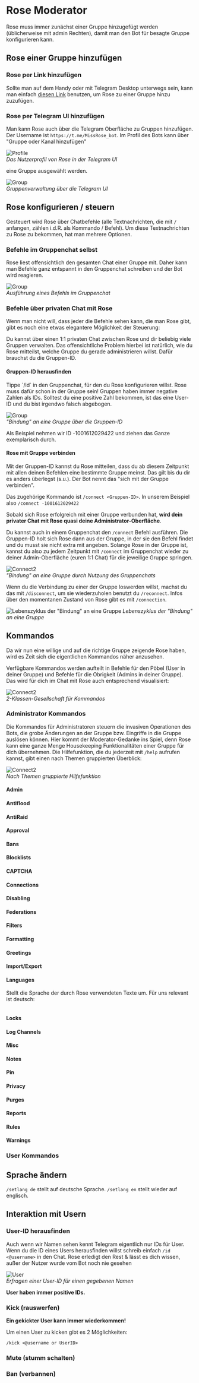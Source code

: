 # Rose Moderator

Rose muss immer zunächst einer Gruppe hinzugefügt werden (üblicherweise mit admin Rechten), damit man den Bot für besagte Gruppe konfigurieren kann.

## Rose einer Gruppe hinzufügen

### Rose per Link hinzufügen

Sollte man auf dem Handy oder mit Telegram Desktop unterwegs sein, kann man einfach [diesen Link](http://telegram.me/MissRose_bot?startgroup=botstart) benutzen, um Rose zu einer Gruppe hinzu zuzufügen.

### Rose per Telegram UI hinzufügen

Man kann Rose auch über die Telegram Oberfläche zu Gruppen hinzufügen. Der Username ist `https://t.me/MissRose_bot`. Im Profil des Bots kann über "Gruppe oder Kanal hinzufügen" 

![Profile](images/profile.png)<br/>
*Das Nutzerprofil von Rose in der Telegram UI*

eine Gruppe ausgewählt werden.

![Group](images/add-groups.png)<br/>
*Gruppenverwaltung über die Telegram UI*

## Rose konfigurieren / steuern

Gesteuert wird Rose über Chatbefehle (alle Textnachrichten, die mit `/` anfangen, zählen i.d.R. als Kommando / Befehl). Um diese Textnachrichten zu Rose zu bekommen, hat man mehrere Optionen.

### Befehle im Gruppenchat selbst

Rose liest offensichtlich den gesamten Chat einer Gruppe mit. Daher kann man Befehle ganz entspannt in den Gruppenchat schreiben und der Bot wird reagieren. 

![Group](images/adminlist.png)<br/>
*Ausführung eines Befehls im Gruppenchat*

### Befehle über privaten Chat mit Rose

Wenn man nicht will, dass jeder die Befehle sehen kann, die man Rose gibt, gibt es noch eine etwas elegantere Möglichkeit der Steuerung:

Du kannst über einen 1:1 privaten Chat zwischen Rose und dir beliebig viele Gruppen verwalten. Das offensichtliche Problem hierbei ist natürlich, wie du Rose mitteilst, welche Gruppe du gerade administrieren willst. Dafür brauchst du die Gruppen-ID.   

#### Gruppen-ID herausfinden
<p>
Tippe `/id` in den Gruppenchat, für den du Rose konfigurieren willst. Rose muss dafür schon in der Gruppe sein! Gruppen haben immer negative Zahlen als IDs. Solltest du eine positive Zahl bekommen, ist das eine User-ID und du bist irgendwo falsch abgebogen.
</p>

![Group](images/group-id.png)<br/>
*"Bindung" an eine Gruppe über die Gruppen-ID*

Als Beispiel nehmen wir ID -1001612029422 und ziehen das Ganze exemplarisch durch.

#### Rose mit Gruppe verbinden

Mit der Gruppen-ID kannst du Rose mitteilen, dass du ab diesem Zeitpunkt mit allen deinen Befehlen eine bestimmte Gruppe meinst. Das gilt bis du dir es anders überlegst (s.u.). Der Bot nennt das "sich mit der Gruppe verbinden". 

Das zugehörige Kommando ist `/connect <Gruppen-ID>`. In unserem Beispiel also `/connect -1001612029422`

Sobald sich Rose erfolgreich mit einer Gruppe verbunden hat, **wird dein privater Chat mit Rose quasi deine Administrator-Oberfläche**.

Du kannst auch in einem Gruppenchat den `/connect` Befehl ausführen. Die Gruppen-ID holt sich Rose dann aus der Gruppe, in der sie den Befehl findet und du musst sie nicht extra mit angeben. Solange Rose in der Gruppe ist, kannst du also zu jedem Zeitpunkt mit `/connect` im Gruppenchat wieder zu deiner Admin-Oberfläche (euren 1:1 Chat) für die jeweilige Gruppe springen. 

![Connect2](images/connect-pm.png)<br/>
*"Bindung" an eine Gruppe durch Nutzung des Gruppenchats*

Wenn du die Verbindung zu einer der Gruppe loswerden willst, machst du das mit `/disconnect`, um sie wiederzuholen benutzt du `/reconnect`. Infos über den momentanen Zustand von Rose gibt es mit `/connection`.

![Lebenszyklus der "Bindung" an eine Gruppe](images/lifecycle.png)
*Lebenszyklus der "Bindung" an eine Gruppe*

## Kommandos

Da wir nun eine willige und auf die richtige Gruppe zeigende Rose haben, wird es Zeit sich die eigentlichen Kommandos näher anzusehen. 

Verfügbare Kommandos werden aufteilt in Befehle für den Pöbel (User in deiner Gruppe) und Befehle für die Obrigkeit (Admins in deiner Gruppe). Das wird für dich im Chat mit Rose auch entsprechend visualisiert: 

![Connect2](images/commands.png)<br/>
*2-Klassen-Gesellschaft für Kommandos*

### Administrator Kommandos

Die Kommandos für Administratoren steuern die invasiven Operationen des Bots, die grobe Änderungen an der Gruppe bzw. Eingriffe in die Gruppe auslösen können. Hier kommt der Moderator-Gedanke ins Spiel, denn Rose kann eine ganze Menge Housekeeping Funktionalitäten einer Gruppe für dich übernehmen. Die Hilfefunktion, die du jederzeit mit `/help` aufrufen kannst, gibt einen nach Themen gruppierten Überblick:

![Connect2](images/admin-help.png)<br/>
*Nach Themen gruppierte Hilfefunktion*

#### Admin
#### Antiflood
#### AntiRaid
#### Approval
#### Bans
#### Blocklists
#### CAPTCHA
#### Connections
#### Disabling
#### Federations
#### Filters
#### Formatting
#### Greetings
#### Import/Export
#### Languages
Stellt die Sprache der durch Rose verwendeten Texte um. Für uns relevant ist deutsch:

```

```
#### Locks
#### Log Channels
#### Misc
#### Notes
#### Pin
#### Privacy
#### Purges
#### Reports
#### Rules
#### Warnings


### User Kommandos

## Sprache ändern

`/setlang de` stellt auf deutsche Sprache. `/setlang en` stellt wieder auf englisch.

## Interaktion mit Usern

### User-ID herausfinden

Auch wenn wir Namen sehen kennt Telegram eigentlich nur IDs für User. Wenn du die ID eines Users herausfinden willst schreib einfach `/id <@username>` in den Chat. Rose erledigt den Rest & lässt es dich wissen, außer der Nutzer wurde vom Bot noch nie gesehen

![User](images/user-id-ano.png)<br>
*Erfragen einer User-ID für einen gegebenen Namen*

**User haben immer positive IDs.**

### Kick (rauswerfen)

**Ein gekickter User kann immer wiederkommen!**

Um einen User zu kicken gibt es 2 Möglichkeiten:

```
/kick <@username or UserID>
```
### Mute (stumm schalten)
### Ban (verbannen)

